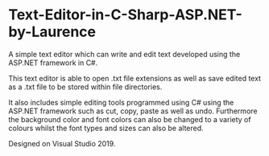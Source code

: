 # Text-Editor-in-C-Sharp-ASP.NET-by-Laurence
A simple text editor which can write and edit text developed using the ASP.NET framework in C#.

This text editor is able to open .txt file extensions as well as save edited text as a .txt file to be stored within file directories.

It also includes simple editing tools programmed using C# using the ASP.NET framework such as cut, copy, paste as well as undo.
Furthermore the background color and font colors can also be changed to a variety of colours whilst the font types and sizes can also be altered.

Designed on Visual Studio 2019.
